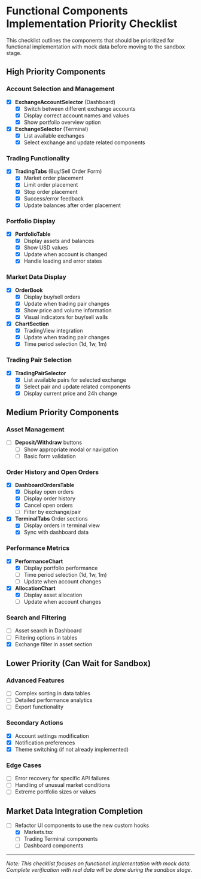 # Functional Components Implementation Priority Checklist

This checklist outlines the components that should be prioritized for functional implementation with mock data before moving to the sandbox stage.

## High Priority Components

### Account Selection and Management

- [x] **ExchangeAccountSelector** (Dashboard)
  - [x] Switch between different exchange accounts
  - [x] Display correct account names and values
  - [x] Show portfolio overview option
- [x] **ExchangeSelector** (Terminal)
  - [x] List available exchanges
  - [x] Select exchange and update related components

### Trading Functionality

- [x] **TradingTabs** (Buy/Sell Order Form)
  - [x] Market order placement
  - [x] Limit order placement
  - [x] Stop order placement
  - [x] Success/error feedback
  - [x] Update balances after order placement

### Portfolio Display

- [x] **PortfolioTable**
  - [x] Display assets and balances
  - [x] Show USD values
  - [x] Update when account is changed
  - [x] Handle loading and error states

### Market Data Display

- [x] **OrderBook**
  - [x] Display buy/sell orders
  - [x] Update when trading pair changes
  - [x] Show price and volume information
  - [x] Visual indicators for buy/sell walls
- [x] **ChartSection**
  - [x] TradingView integration
  - [x] Update when trading pair changes
  - [x] Time period selection (1d, 1w, 1m)

### Trading Pair Selection

- [x] **TradingPairSelector**
  - [x] List available pairs for selected exchange
  - [x] Select pair and update related components
  - [x] Display current price and 24h change

## Medium Priority Components

### Asset Management

- [ ] **Deposit/Withdraw** buttons
  - [ ] Show appropriate modal or navigation
  - [ ] Basic form validation

### Order History and Open Orders

- [x] **DashboardOrdersTable**
  - [x] Display open orders
  - [x] Display order history
  - [x] Cancel open orders
  - [ ] Filter by exchange/pair
- [x] **TerminalTabs** Order sections
  - [x] Display orders in terminal view
  - [x] Sync with dashboard data

### Performance Metrics

- [x] **PerformanceChart**
  - [x] Display portfolio performance
  - [ ] Time period selection (1d, 1w, 1m)
  - [ ] Update when account changes
- [x] **AllocationChart**
  - [x] Display asset allocation
  - [ ] Update when account changes

### Search and Filtering

- [ ] Asset search in Dashboard
- [ ] Filtering options in tables
- [x] Exchange filter in asset section

## Lower Priority (Can Wait for Sandbox)

### Advanced Features

- [ ] Complex sorting in data tables
- [ ] Detailed performance analytics
- [ ] Export functionality

### Secondary Actions

- [x] Account settings modification
- [x] Notification preferences
- [x] Theme switching (if not already implemented)

### Edge Cases

- [ ] Error recovery for specific API failures
- [ ] Handling of unusual market conditions
- [ ] Extreme portfolio sizes or values

## Market Data Integration Completion

- [ ] Refactor UI components to use the new custom hooks
  - [x] Markets.tsx
  - [ ] Trading Terminal components
  - [ ] Dashboard components

---

_Note: This checklist focuses on functional implementation with mock data. Complete verification with real data will be done during the sandbox stage._
